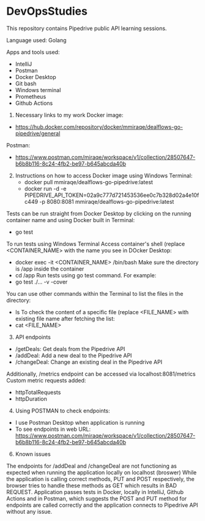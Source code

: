 # DevOpsStudies
This repository contains Pipedrive public API learning sessions.

Language used: Golang

Apps and tools used:
- IntelliJ
- Postman
- Docker Desktop
- Git bash
- Windows terminal
- Prometheus
- Github Actions

1. Necessary links to my work
Docker image:
 - https://hub.docker.com/repository/docker/mmiraqe/dealflows-go-pipedrive/general

Postman:
 - https://www.postman.com/miraqe/workspace/v1/collection/28507647-b6b8b116-8c24-4fb2-be97-b645abcda40b

2. Instructions on how to access Docker image using Windows Terminal:
   - docker pull mmiraqe/dealflows-go-pipedrive:latest
   - docker run -d -e PIPEDRIVE_API_TOKEN=02a9c777d721453536ee0c7b328d02a4e10fc449 -p 8080:8081 mmiraqe/dealflows-go-pipedrive:latest

Tests can be run straight from Docker Desktop by clicking on the running container name and using Docker built in Terminal:
  - go test

To run tests using Windows Terminal
Access container's shell (replace <CONTAINER_NAME> with the name you see in DOcker Desktop:
  - docker exec -it <CONTAINER_NAME> /bin/bash
Make sure the directory is /app inside the container
  - cd /app
Run tests using go test command. For example:
  - go test ./... -v -cover

You can use other commands within the Terminal to list the files in the directory:
  - ls
To check the content of a specific file (replace <FILE_NAME> with existing file name after fetching the list:
  - cat <FILE_NAME>

3. API endpoints
  - /getDeals: Get deals from the Pipedrive API
  - /addDeal: Add a new deal to the Pipedrive API
  - /changeDeal: Change an existing deal in the Pipedrive API

Additionally, /metrics endpoint can be accessed via localhost:8081/metrics
Custom metric requests added:
   - httpTotalRequests
   - httpDuration

4. Using POSTMAN to check endpoints:
  - I use Postman Desktop when application is running
  - To see endpoints in web URL: https://www.postman.com/miraqe/workspace/v1/collection/28507647-b6b8b116-8c24-4fb2-be97-b645abcda40b

6. Known issues

The endpoints for /addDeal and /changeDeal are not functioning as expected when running the application locally on localhost (broswer)
While the application is calling correct methods, PUT and POST respectively, the browser tries to handle these methods as GET which results in BAD REQUEST.
Application passes tests in Docker, locally in IntelliJ, Github Actions and in Postman, which suggests the POST and PUT method for endpoints
are called correctly and the application connects to Pipedrive API without any issue.
